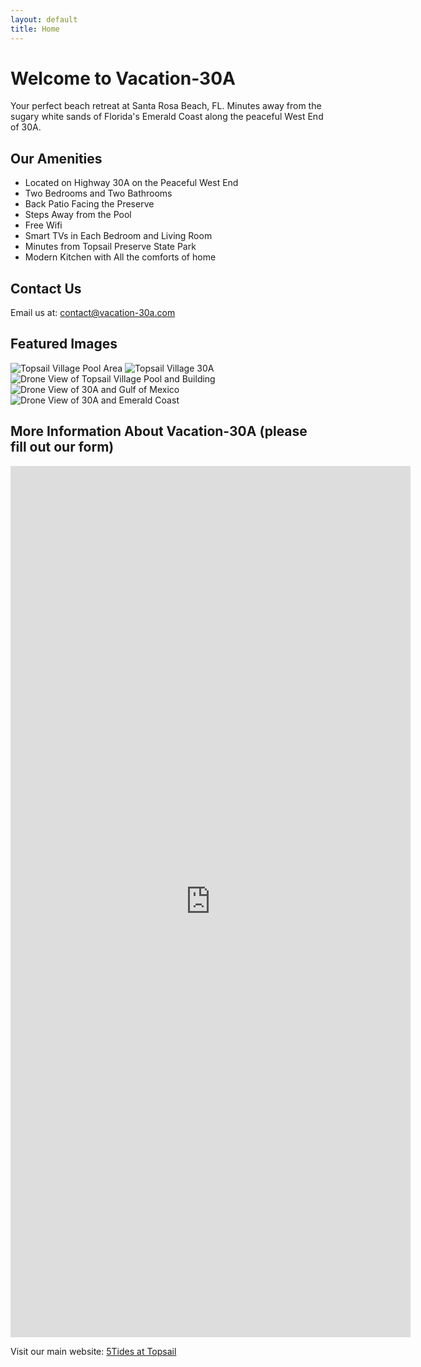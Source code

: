 ```yaml
---
layout: default
title: Home
---
```


# Welcome to Vacation-30A

Your perfect beach retreat at Santa Rosa Beach, FL. Minutes away from the sugary white sands of Florida's Emerald Coast along the peaceful West End of 30A.

## Our Amenities
- Located on Highway 30A on the Peaceful West End
- Two Bedrooms and Two Bathrooms
- Back Patio Facing the Preserve
- Steps Away from the Pool
- Free Wifi
- Smart TVs in Each Bedroom and Living Room
- Minutes from Topsail Preserve State Park
- Modern Kitchen with All the comforts of home

## Contact Us
Email us at: [contact@vacation-30a.com](mailto:5tidesfl@gmail.com)

## Featured Images
![Topsail Village Pool Area](web_412%20Topsail%20Village_30.jpg)
![Topsail Village 30A](web_412%20Topsail%20Village_31.jpg)
![Drone View of Topsail Village Pool and Building](web_412%20Topsail%20Village_32.jpg)
![Drone View of 30A and Gulf of Mexico](web_412%20Topsail%20Village_33.jpg)
![Drone View of 30A and Emerald Coast](web_412%20Topsail%20Village_34.jpg)


## More Information About Vacation-30A (please fill out our form)
<iframe src="https://docs.google.com/forms/d/e/1FAIpQLSd6xqATwH8-ZKf9176wsEocRiq504atIWmAFRiSTrABRurcMA/viewform?embedded=true" width="640" height="1394" frameborder="0" marginheight="0" marginwidth="0">Loading…</iframe>

Visit our main website: [5Tides at Topsail](https://5tidesfl.com)

